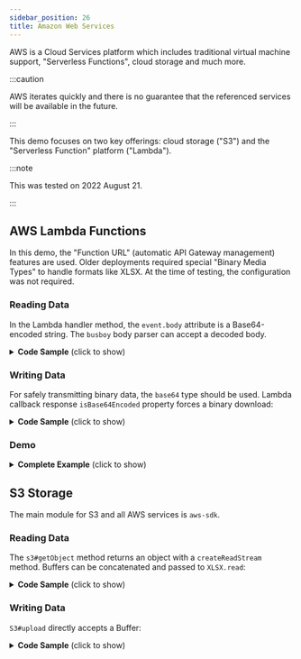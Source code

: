 ```yaml
---
sidebar_position: 26
title: Amazon Web Services
---
```


AWS is a Cloud Services platform which includes traditional virtual machine
support, "Serverless Functions", cloud storage and much more.

:::caution

AWS iterates quickly and there is no guarantee that the referenced services
will be available in the future.

:::

This demo focuses on two key offerings: cloud storage ("S3") and the
"Serverless Function" platform ("Lambda").

:::note

This was tested on 2022 August 21.

:::

## AWS Lambda Functions

In this demo, the "Function URL" (automatic API Gateway management) features
are used.  Older deployments required special "Binary Media Types" to handle
formats like XLSX.  At the time of testing, the configuration was not required.

### Reading Data

In the Lambda handler method, the `event.body` attribute is a Base64-encoded
string.  The `busboy` body parser can accept a decoded body.

<details><summary><b>Code Sample</b> (click to show)</summary>

```js
const XLSX = require('xlsx');
var Busboy = require('busboy');

exports.handler = function(event, context, callback) {
  /* set up busboy */
  var ctype = event.headers['Content-Type']||event.headers['content-type'];
  var bb = Busboy({headers:{'content-type':ctype}});

  /* busboy is evented; accumulate the fields and files manually */
  var fields = {}, files = {};
  bb.on('error', function(err) { callback(null, { body: err.message }); });
  bb.on('field', function(fieldname, val) {fields[fieldname] = val });
  // highlight-start
  bb.on('file', function(fieldname, file, filename) {
    /* concatenate the individual data buffers */
    var buffers = [];
    file.on('data', function(data) { buffers.push(data); });
    file.on('end', function() { files[fieldname] = [Buffer.concat(buffers), filename]; });
  });
  // highlight-end

  /* on the finish event, all of the fields and files are ready */
  bb.on('finish', function() {
    /* grab the first file */
    var f = files["upload"];
    if(!f) callback(new Error("Must submit a file for processing!"));

    /* f[0] is a buffer */
    // highlight-next-line
    var wb = XLSX.read(f[0]);

    /* grab first worksheet and convert to CSV */
    var ws = wb.Sheets[wb.SheetNames[0]];
    callback(null, { statusCode: 200, body: XLSX.utils.sheet_to_csv(ws) });
  });

  /* start the processing */
  // highlight-next-line
  bb.end(Buffer.from(event.body, "base64"));
};
```

</details>

### Writing Data

For safely transmitting binary data, the `base64` type should be used.  Lambda
callback response `isBase64Encoded` property forces a binary download:

<details><summary><b>Code Sample</b> (click to show)</summary>

```js
var XLSX = require('xlsx');

exports.handler = function(event, context, callback) {
  /* make workbook */
  var wb = XLSX.read("S,h,e,e,t,J,S\n5,4,3,3,7,9,5", {type: "binary"});
  /* write to XLSX file in Base64 encoding */
  // highlight-next-line
  var body = XLSX.write(wb, {type:"base64", bookType: "xlsx"});
  /* mark as attached file */
  var headers = { "Content-Disposition": 'attachment; filename="SheetJSLambda.xlsx"'};
  /* Send back data */
  callback(null, {
    statusCode: 200,
    // highlight-next-line
    isBase64Encoded: true,
    body: body,
    headers: headers
  });
};
```

</details>

### Demo

<details><summary><b>Complete Example</b> (click to show)</summary>

0) Review the quick start for JavaScript on AWS

1) Create a new folder and download [`index.js`](pathname:///aws/index.js):

```bash
mkdir SheetJSLambda
cd SheetJSLambda
curl -LO https://docs.sheetjs.com/aws/index.js
```

2) Install dependencies to the current directory;

```bash
mkdir node_modules
npm install https://cdn.sheetjs.com/xlsx-latest/xlsx-latest.tgz busboy
```

3) Create a .zip package of the contents of the folder:

```bash
yes | zip -c ../SheetJSLambda.zip -r .
```

4) In the web interface for AWS Lambda, create a new Function with the options:

- Select "Author from scratch" (default choice when last verified)
- "Function Name": SheetJSLambda
- "Runtime": "Node.js" (select the version in the "Latest supported" block)
- Advanced Settings:
 + check "Enable function URL"
 + Auth type: NONE
 + Check "Configure CORS"

5) In the Interface, click "Upload from" and select ".zip file".  Click the
"Upload" button in the modal, select SheetJSLambda.zip, and click "Save".

At the time of writing, the ZIP is small enough that the Lambda code editor
will load the package.

6) Enable external access to the function.

Under Configuration > Function URL, click "Edit" and ensure that Auth type is
set to NONE.  If it is not, select NONE and hit Save.

Under Configuration > Permissions, scroll down to "Resource-based policy".
If no policy statements are defined, select "Add Permission" with the options:

- Select "Function URL" at the top
- Auth type: NONE
- Ensure that Statement ID is set to `FunctionURLAllowPublicAccess`
- Ensure that Principal is set to `*`
- Ensure that Action is set to `lambda:InvokeFunctionUrl`

Click "Save" and a new Policy statement should be created.

7) Find the Function URL (It is in the "Function Overview" section).

Try to access that URL in a web browser and the site will try to download
`SheetJSLambda.xlsx`.  Save and open the file to confirm it is valid.

To test parsing, download <https://sheetjs.com/pres.numbers> and run

```bash
curl -X POST -F "upload=@pres.numbers" FUNCTION_URL
```

The result should be a CSV output of the first sheet.

</details>

## S3 Storage

The main module for S3 and all AWS services is `aws-sdk`.

### Reading Data

The `s3#getObject` method returns an object with a `createReadStream` method.
Buffers can be concatenated and passed to `XLSX.read`:

<details><summary><b>Code Sample</b> (click to show)</summary>

```js title="SheetJSReadFromS3.mjs"
var XLSX = require("xlsx");
var AWS = require('aws-sdk');

/* replace these constants */
var accessKeyId = "<REPLACE WITH ACCESS KEY ID>";
var secretAccessKey = "<REPLACE WITH SECRET ACCESS KEY>";
var Bucket = "<REPLACE WITH BUCKET NAME>";
var Key = "<REPLACE WITH KEY>";

/* Get stream */
var s3 = new AWS.S3({
  apiVersion: '2006-03-01',
  credentials: {
    accessKeyId: accessKeyId,
    secretAccessKey: secretAccessKey
  }
});
var f = s3.getObject({ Bucket: Bucket, Key: Key }).createReadStream();

/* collect data */
var bufs = [];
f.on('data', function(data) { bufs.push(data); });
f.on('end', function() {
  /* concatenate and parse */
  var wb = XLSX.read(Buffer.concat(bufs));
  console.log(XLSX.utils.sheet_to_csv(wb.Sheets[wb.SheetNames[0]]));
});
```

</details>

### Writing Data

`S3#upload` directly accepts a Buffer:

<details><summary><b>Code Sample</b> (click to show)</summary>

```js title="SheetJSWriteToS3.js"
var XLSX = require("xlsx");
var AWS = require('aws-sdk');

/* replace these constants */
var accessKeyId = "<REPLACE WITH ACCESS KEY ID>";
var secretAccessKey = "<REPLACE WITH SECRET ACCESS KEY>";
var Bucket = "<REPLACE WITH BUCKET NAME>";
var Key = "<REPLACE WITH KEY>";

/* Create a simple workbook and write XLSX to buffer */
var ws = XLSX.utils.aoa_to_sheet(["SheetJS".split(""), [5,4,3,3,7,9,5]]);
var wb = XLSX.utils.book_new(); XLSX.utils.book_append_sheet(wb, ws, "Sheet1");
var Body = XLSX.write(wb, {type: "buffer", bookType: "xlsx"});

/* upload buffer */
var s3 = new AWS.S3({
  apiVersion: '2006-03-01',
  credentials: {
    accessKeyId: accessKeyId,
    secretAccessKey: secretAccessKey
  }
});
s3.upload({ Bucket: Bucket, Key: Key, Body: Body }, function(err, data) {
  if(err) throw err;
  console.log("Uploaded to " + data.Location);
});
```

</details>